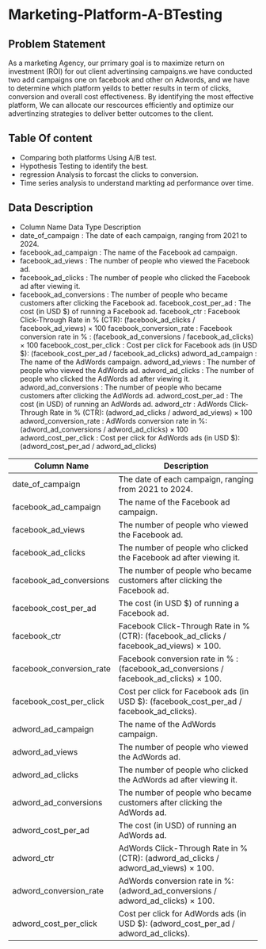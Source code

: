 # Marketing-Platform-A-BTesting
## Problem Statement
As a marketing Agency, our prrimary goal is to maximize return on investment (ROI) for out client advertinsing campaigns.we have conducted two add campaigns one on facebook and other on Adwords, and we have to determine which platform yeilds to better results in term of clicks, conversion and overall cost effectiveness. By identifying the most effective platform, We can allocate our rescources efficiently and optimize our advertinzing  strategies to deliver better outcomes to the client.

## Table Of content
* Comparing both platforms Using A/B test.
* Hypothesis Testing to identify the best.
* regression Analysis to forcast the clicks to conversion.
* Time series analysis to understand markting ad performance over time.

## Data Description
* Column Name	Data Type	Description
* date_of_campaign : 	The date of each campaign, ranging from 2021 to 2024.
* facebook_ad_campaign : The name of the Facebook ad campaign.
* facebook_ad_views	:	The number of people who viewed the Facebook ad.
* facebook_ad_clicks : The number of people who clicked the Facebook ad after viewing it.
* facebook_ad_conversions :	The number of people who became customers after clicking the Facebook ad.
facebook_cost_per_ad : The cost (in USD $) of running a Facebook ad.
facebook_ctr : Facebook Click-Through Rate in % (CTR): (facebook_ad_clicks / facebook_ad_views) × 100
facebook_conversion_rate : Facebook conversion rate in % : (facebook_ad_conversions / facebook_ad_clicks) × 100
facebook_cost_per_click : Cost per click for Facebook ads (in USD $): (facebook_cost_per_ad / facebook_ad_clicks)
adword_ad_campaign : The name of the AdWords campaign.
adword_ad_views : The number of people who viewed the AdWords ad.
adword_ad_clicks : The number of people who clicked the AdWords ad after viewing it.
adword_ad_conversions : The number of people who became customers after clicking the AdWords ad.
adword_cost_per_ad : The cost (in USD) of running an AdWords ad.
adword_ctr : AdWords Click-Through Rate in % (CTR): (adword_ad_clicks / adword_ad_views) × 100
adword_conversion_rate : AdWords conversion rate in %: (adword_ad_conversions / adword_ad_clicks) × 100
adword_cost_per_click	: Cost per click for AdWords ads (in USD $):(adword_cost_per_ad / adword_ad_clicks)


| Column Name                | Description                                                                                 |
|----------------------------|---------------------------------------------------------------------------------------------|
| date_of_campaign           | The date of each campaign, ranging from 2021 to 2024.                                      |
| facebook_ad_campaign       | The name of the Facebook ad campaign.                                                      |
| facebook_ad_views          | The number of people who viewed the Facebook ad.                                           |
| facebook_ad_clicks         | The number of people who clicked the Facebook ad after viewing it.                         |
| facebook_ad_conversions    | The number of people who became customers after clicking the Facebook ad.                  |
| facebook_cost_per_ad       | The cost (in USD $) of running a Facebook ad.                                              |
| facebook_ctr               | Facebook Click-Through Rate in % (CTR): (facebook_ad_clicks / facebook_ad_views) × 100.    |
| facebook_conversion_rate   | Facebook conversion rate in % : (facebook_ad_conversions / facebook_ad_clicks) × 100.      |
| facebook_cost_per_click    | Cost per click for Facebook ads (in USD $): (facebook_cost_per_ad / facebook_ad_clicks).   |
| adword_ad_campaign         | The name of the AdWords campaign.                                                          |
| adword_ad_views            | The number of people who viewed the AdWords ad.                                            |
| adword_ad_clicks           | The number of people who clicked the AdWords ad after viewing it.                          |
| adword_ad_conversions      | The number of people who became customers after clicking the AdWords ad.                   |
| adword_cost_per_ad         | The cost (in USD) of running an AdWords ad.                                                |
| adword_ctr                 | AdWords Click-Through Rate in % (CTR): (adword_ad_clicks / adword_ad_views) × 100.         |
| adword_conversion_rate     | AdWords conversion rate in %: (adword_ad_conversions / adword_ad_clicks) × 100.            |
| adword_cost_per_click      | Cost per click for AdWords ads (in USD $): (adword_cost_per_ad / adword_ad_clicks).        |
